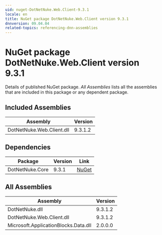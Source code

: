 ```yaml
---
uid: nuget-DotNetNuke.Web.Client-9.3.1
locale: en
title: NuGet package DotNetNuke.Web.Client version 9.3.1
dnnversion: 09.04.04
related-topics: referencing-dnn-assemblies
---
```


# NuGet package DotNetNuke.Web.Client version 9.3.1
Details of published NuGet package.
*All Assemblies* lists all the assemblies that are included in this package or any dependent package.

## Included Assemblies

|Assembly|Version|
|---|---|
|DotNetNuke.Web.Client.dll|9.3.1.2|

## Dependencies

|Package|Version|Link|
|---|---|---|
|DotNetNuke.Core|9.3.1|[NuGet](https://www.nuget.org/packages/DotNetNuke.Core/9.3.1)|

## All Assemblies

|Assembly|Version|
|---|---|
|DotNetNuke.dll|9.3.1.2|
|DotNetNuke.Web.Client.dll|9.3.1.2|
|Microsoft.ApplicationBlocks.Data.dll|2.0.0.0|

